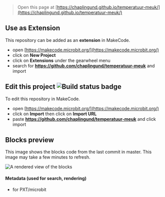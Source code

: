 
> Open this page at [https://chaplingund.github.io/temperatuur-meuk/](https://chaplingund.github.io/temperatuur-meuk/)

## Use as Extension

This repository can be added as an **extension** in MakeCode.

* open [https://makecode.microbit.org/](https://makecode.microbit.org/)
* click on **New Project**
* click on **Extensions** under the gearwheel menu
* search for **https://github.com/chaplingund/temperatuur-meuk** and import

## Edit this project ![Build status badge](https://github.com/chaplingund/temperatuur-meuk/workflows/MakeCode/badge.svg)

To edit this repository in MakeCode.

* open [https://makecode.microbit.org/](https://makecode.microbit.org/)
* click on **Import** then click on **Import URL**
* paste **https://github.com/chaplingund/temperatuur-meuk** and click import

## Blocks preview

This image shows the blocks code from the last commit in master.
This image may take a few minutes to refresh.

![A rendered view of the blocks](https://github.com/chaplingund/temperatuur-meuk/raw/master/.github/makecode/blocks.png)

#### Metadata (used for search, rendering)

* for PXT/microbit
<script src="https://makecode.com/gh-pages-embed.js"></script><script>makeCodeRender("{{ site.makecode.home_url }}", "{{ site.github.owner_name }}/{{ site.github.repository_name }}");</script>
